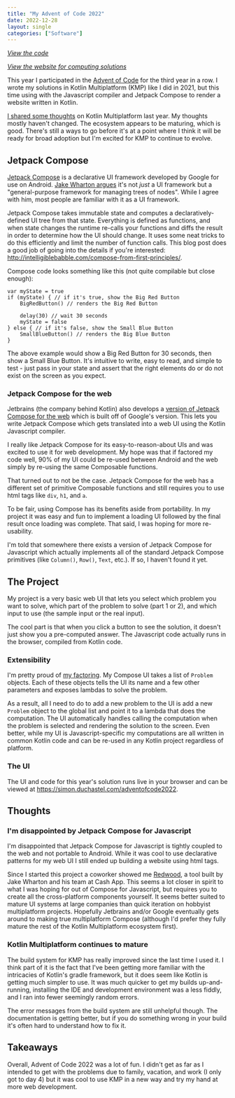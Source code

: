 ```yaml
---
title: "My Advent of Code 2022"
date: 2022-12-28
layout: single
categories: ["Software"]
---
```


_[View the code](https://github.com/simon-duchastel/advent-of-code-2022)_

_[View the website for computing solutions](https://simon.duchastel.com/adventofcode2022)_

This year I participated in the [Advent of Code](https://adventofcode.com) for the third year in a row. I wrote my solutions in Kotlin Multiplatform (KMP) like I did in 2021, but this time using with the Javascript compiler and Jetpack Compose to render a website written in Kotlin.

[I shared some thoughts](../advent-of-code-2021/) on Kotlin Multiplatform last year. My thoughts mostly haven't changed. The ecosystem appears to be maturing, which is good. There's still a ways to go before it's at a point where I think it will be ready for broad adoption but I'm excited for KMP to continue to evolve.

## Jetpack Compose

[Jetpack Compose](https://developer.android.com/jetpack/compose) is a declarative UI framework developed by Google for use on Android. [Jake Wharton argues](https://jakewharton.com/a-jetpack-compose-by-any-other-name/) it's not _just_ a UI framework but a "general-purpose framework for managing trees of nodes". While I agree with him, most people are familiar with it as a UI framework.

Jetpack Compose takes immutable state and computes a declaratively-defined UI tree from that state. Everything is defined as functions, and when state changes the runtime re-calls your functions and diffs the result in order to determine how the UI should change. It uses some neat tricks to do this efficiently and limit the number of function calls. This blog post does a good job of going into the details if you're interested: http://intelligiblebabble.com/compose-from-first-principles/.

Compose code looks something like this (not quite compilable but close enough):
```
var myState = true
if (myState) { // if it's true, show the Big Red Button
    BigRedButton() // renders the Big Red Button

    delay(30) // wait 30 seconds
    myState = false
} else { // if it's false, show the Small Blue Button
    SmallBlueButton() // renders the Big Blue Button
}
```

The above example would show a Big Red Button for 30 seconds, then show a Small Blue Button. It's intuitive to write, easy to read, and simple to test - just pass in your state and assert that the right elements do or do not exist on the screen as you expect.

### Jetpack Compose for the web

Jetbrains (the company behind Kotlin) also develops a [version of Jetpack Compose for the web](https://jb.gg/compose-web) which is built off of Google's version. This lets you write Jetpack Compose which gets translated into a web UI using the Kotlin Javascript compiler.

I really like Jetpack Compose for its easy-to-reason-about UIs and was excited to use it for web development. My hope was that if factored my code well, 90% of my UI could be re-used between Android and the web simply by re-using the same Composable functions.

That turned out to not be the case. Jetpack Compose for the web has a different set of primitive Composable functions and still requires you to use html tags like `div`, `h1`, and `a`.

To be fair, using Compose has its benefits aside from portability. In my project it was easy and fun to implement a loading UI followed by the final result once loading was complete. That said, I was hoping for more re-usability.

I'm told that somewhere there exists a version of Jetpack Compose for Javascript which actually implements all of the standard Jetpack Compose primitives (like `Column()`, `Row()`, `Text`, etc.). If so, I haven't found it yet.

## The Project

My project is a very basic web UI that lets you select which problem you want to solve, which part of the problem to solve (part 1 or 2), and which input to use (the sample input or the real input).

The cool part is that when you click a button to see the solution, it doesn't just show you a pre-computed answer. The Javascript code actually runs in the browser, compiled from Kotlin code.

### Extensibility

I'm pretty proud of [my factoring](https://github.com/simon-duchastel/advent-of-code-2022/blob/492f2467a0c0816ac917e093172efa2edbfe4d04/src/jsmain/kotlin/com/duchastel/simon/adventofcode2022/problems/Problem.kt#L17). My Compose UI takes a list of `Problem` objects. Each of these objects tells the UI its name and a few other parameters and exposes lambdas to solve the problem.

As a result, all I need to do to add a new problem to the UI is add a new `Problem` object to the global list and point it to a lambda that does the computation. The UI automatically handles calling the computation when the problem is selected and rendering the solution to the screen. Even better, while my UI is Javascript-specific my computations are all written in common Kotlin code and can be re-used in any Kotlin project regardless of platform.

### The UI

The UI and code for this year's solution runs live in your browser and can be viewed at https://simon.duchastel.com/adventofcode2022.

## Thoughts

### I'm disappointed by Jetpack Compose for Javascript

I'm disappointed that Jetpack Compose for Javascript is tightly coupled to the web and not portable to Android. While it was cool to use declarative patterns for my web UI I still ended up building a website using html tags.

Since I started this project a coworker showed me [Redwood](https://jakewharton.com/native-ui-with-multiplatform-compose/), a tool built by Jake Wharton and his team at Cash App. This seems a lot closer in spirit to what I was hoping for out of Compose for Javascript, but requires you to create all the cross-platform components yourself. It seems better suited to mature UI systems at large companies than quick iteration on hobbyist multiplatform projects. Hopefully Jetbrains and/or Google eventually gets around to making true multiplatform Compose (although I'd prefer they fully mature the rest of the Kotlin Multiplatform ecosystem first).

### Kotlin Multiplatform continues to mature

The build system for KMP has really improved since the last time I used it. I think part of it is the fact that I've been getting more familiar with the intricacies of Kotlin's gradle framework, but it does seem like Kotlin is getting much simpler to use. It was much quicker to get my builds up-and-running, installing the IDE and development environment was a less fiddly, and I ran into fewer seemingly random errors.

The error messages from the build system are still unhelpful though. The documentation is getting better, but if you do something wrong in your build it's often hard to understand how to fix it.

## Takeaways

Overall, Advent of Code 2022 was a lot of fun. I didn't get as far as I intended to get with the problems due to family, vacation, and work (I only got to day 4) but it was cool to use KMP in a new way and try my hand at more web development.